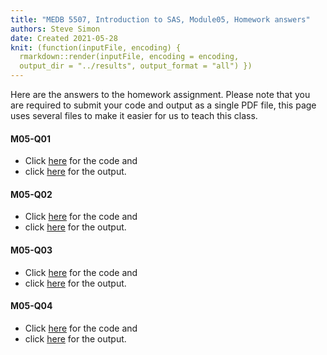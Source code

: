 ```yaml
---
title: "MEDB 5507, Introduction to SAS, Module05, Homework answers"
authors: Steve Simon
date: Created 2021-05-28
knit: (function(inputFile, encoding) {
  rmarkdown::render(inputFile, encoding = encoding,
  output_dir = "../results", output_format = "all") }) 
---
```


Here are the answers to the homework assignment. Please note that you are required to submit your code and output as a single PDF file, this page uses several files to make it easier for us to teach this class.

#### M05-Q01

+ Click [here][m05q01a] for the code and
+ click [here][m05q01b] for the output.

#### M05-Q02

+ Click [here][m05q02a] for the code and
+ click [here][m05q02b] for the output.

#### M05-Q03

+ Click [here][m05q03a] for the code and
+ click [here][m05q03b] for the output.

#### M05-Q04

+ Click [here][m05q04a] for the code and
+ click [here][m05q04b] for the output.

[m05q01a]: https://github.com/pmean/introduction-to-SAS/blob/master/src/m05-5507-simon-hw05-q1.sas
[m05q02a]: https://github.com/pmean/introduction-to-SAS/blob/master/src/m05-5507-simon-hw05-q2.sas
[m05q03a]: https://github.com/pmean/introduction-to-SAS/blob/master/src/m05-5507-simon-hw05-q3.sas
[m05q04a]: https://github.com/pmean/introduction-to-SAS/blob/master/src/m05-5507-simon-hw05-q4.sas

[m05q01b]: https://github.com/pmean/introduction-to-SAS/blob/master/results/m05-5507-simon-hw05-q1.pdf
[m05q02b]: https://github.com/pmean/introduction-to-SAS/blob/master/results/m05-5507-simon-hw05-q2.pdf
[m05q03b]: https://github.com/pmean/introduction-to-SAS/blob/master/results/m05-5507-simon-hw05-q3.pdf
[m05q04b]: https://github.com/pmean/introduction-to-SAS/blob/master/results/m05-5507-simon-hw05-q4.pdf

